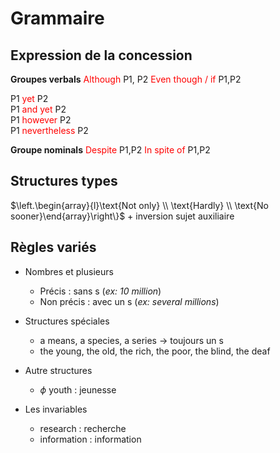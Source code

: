 # Grammaire

## Expression de la concession

**Groupes verbals**
<span style="color:red">Although</span> P1, P2
<span style="color:red">Even though / if</span> P1,P2

P1 <span style="color:red">yet</span> P2  
P1 <span style="color:red">and yet</span> P2  
P1 <span style="color:red">however</span> P2  
P1 <span style="color:red">nevertheless</span> P2  

**Groupe nominals**
<span style="color:red">Despite</span> P1,P2
<span style="color:red">In spite of</span> P1,P2

## Structures types

$\left.\begin{array}{l}\text{Not only} \\ \text{Hardly} \\ \text{No sooner}\end{array}\right\}$ + inversion sujet auxiliaire

## Règles variés

- Nombres et plusieurs
    - Précis : sans s (*ex: 10 million*)
    - Non précis : avec un s (*ex: several millions*)

- Structures spéciales
    - a means, a species, a series $\rightarrow$ toujours un s
    - the young, the old, the rich, the poor, the blind, the deaf

- Autre structures
    - $\phi$ youth : jeunesse

- Les invariables
    - research : recherche
    - information : information
